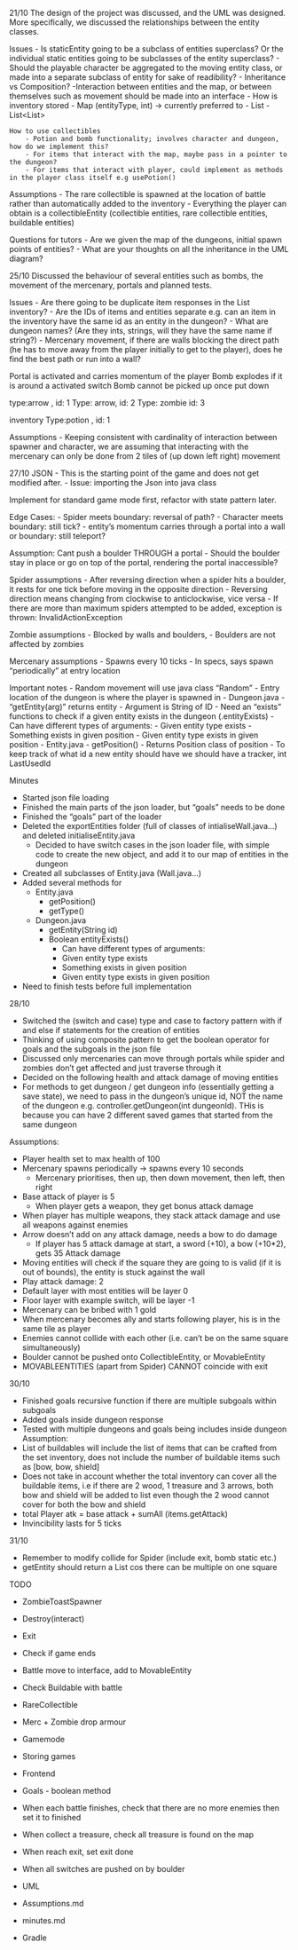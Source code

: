 21/10
The design of the project was discussed, and the UML was designed. More specifically, we discussed the relationships between the entity classes.

Issues
    - Is staticEntity going to be a subclass of entities superclass? Or the individual static entities going to be subclasses of the entity superclass?
    - Should the playable character be aggregated to the moving entity class, or made into a separate subclass of entity for sake of readibility?
    - Inheritance vs Composition?
        -Interaction between entities and the map, or between themselves such as movement should be made into an interface 
    - How is inventory stored
        - Map (entityType, int) → currently preferred to 
        - List<CollectibleEntities>
        - List<List<CollectibleEntities>>

    How to use collectibles
        - Potion and bomb functionality; involves character and dungeon, how do we implement this? 
        - For items that interact with the map, maybe pass in a pointer to the dungeon?
        - For items that interact with player, could implement as methods in the player class itself e.g usePotion()

Assumptions
    - The rare collectible is spawned at the location of battle rather than automatically added to the inventory
    - Everything the player can obtain is a collectibleEntity (collectible entities, rare collectible entities, buildable entities)

Questions for tutors
    - Are we given the map of the dungeons, initial spawn points of entities?
    - What are your thoughts on all the inheritance in the UML diagram?




25/10
Discussed the behaviour of several entities such as bombs, the movement of the mercenary, portals and planned tests.

Issues
	- Are there going to be duplicate item responses in the List<ItemResponse> inventory?
	- Are the IDs of items and entities separate e.g. can an item in the inventory have the same id as an entity in the dungeon?
	- What are dungeon names? (Are they ints, strings, will they have the same name if string?)
	- Mercenary movement, if there are walls blocking the direct path (he has to move away from the player initially to get to the player), does he find the best path or run into a wall?

Portal is activated and carries momentum of the player
Bomb explodes if it is around a activated switch
Bomb cannot be picked up once put down

type:arrow , id: 1
Type: arrow, id: 2
Type: zombie id: 3

inventory
Type:potion , id: 1

Assumptions
	- Keeping consistent with cardinality of interaction between spawner and character, we are assuming that interacting with the mercenary can only be done from 2 tiles of (up down left right)  movement


27/10
JSON - This is the starting point of the game and does not get modified after.
	- Issue: importing the Json into java class 

Implement for standard game mode first, refactor with state pattern later.


Edge Cases:
	- Spider meets boundary: reversal of path?
	- Character meets boundary: still tick?
	- entity’s momentum carries through a portal into a wall or boundary: still teleport?

Assumption: Cant push a boulder THROUGH a portal
	- Should the boulder stay in place or go on top of the portal, rendering the portal inaccessible?

Spider assumptions
	- After reversing direction when a spider hits a boulder, it rests for one tick before moving in the opposite direction
	- Reversing direction means changing from clockwise to anticlockwise, vice versa
	- If there are more than maximum spiders attempted to be added, exception is thrown: InvalidActionException
	
Zombie assumptions
	- Blocked by walls and boulders,
	- Boulders are not affected by zombies

Mercenary assumptions
	- Spawns every 10 ticks
	- In specs, says spawn “periodically” at entry location

Important notes
	- Random movement will use java class “Random”
	- Entry location of the dungeon is where the player is spawned in
	- Dungeon.java
		- “getEntity(arg)” returns entity
			- Argument is String of ID
		- Need an “exists” functions to check if a given entity exists in the dungeon (.entityExists)
			- Can have different types of arguments:
				- Given entity type exists
				- Something exists in given position
				- Given entity type exists in given position
	- Entity.java
		- getPosition()
			- Returns Position class of position
	- To keep track of what id a new entity should have we should have a tracker, int LastUsedId

Minutes
- Started json file loading
- Finished the main parts of the json loader, but “goals” needs to be done
- Finished the “goals” part of the loader
- Deleted the exportEntities folder (full of classes of intialiseWall.java...) and deleted initialiseEntity.java
	- Decided to have switch cases in the json loader file, with simple code to create the new object, and add it to our map of entities in the dungeon
- Created all subclasses of Entity.java (Wall.java...)
- Added several methods for 
	- Entity.java
		- getPosition()
		- getType()
	- Dungeon.java
		- getEntity(String id)
		- Boolean entityExists()
			- Can have different types of arguments:
			- Given entity type exists
			- Something exists in given position
			- Given entity type exists in given position
- Need to finish tests before full implementation

28/10
- Switched the (switch and case) type and case to factory pattern with if and else if statements for the creation of entities 
- Thinking of using composite pattern to get the boolean operator for goals and the subgoals in the json file 
- Discussed only mercenaries can move through portals while spider and zombies don’t get affected and just traverse through it
- Decided on the following health and attack damage of moving entities 
- For methods to get dungeon / get dungeon info (essentially getting a save state), we need to pass in the dungeon’s unique id, NOT the name of the dungeon e.g. controller.getDungeon(int dungeonId). THis is because you can have 2 different saved games that started from the same dungeon

Assumptions:
- Player health set to max health of 100
- Mercenary spawns periodically → spawns every 10 seconds
	- Mercenary prioritises, then up, then down movement, then left, then right
- Base attack of player is 5
	- When player gets a weapon, they get bonus attack damage
- When player has multiple weapons, they stack attack damage and use all weapons against enemies 
- Arrow doesn’t add on any attack damage, needs a bow to do damage
	- If player has 5 attack damage at start, a sword (+10), a bow (+10*2), gets 35 Attack damage
- Moving entities will check if the square they are going to is valid (if it is out of bounds), the entity is stuck against the wall 
- Play attack damage: 2
- Default layer with most entities will be layer 0
- Floor layer with example switch, will be layer -1
- Mercenary can be bribed with 1 gold
- When mercenary becomes ally and starts following player, his is in the same tile as player
- Enemies cannot collide with each other (i.e. can’t be on the same square simultaneously)
- Boulder cannot be pushed onto CollectibleEntity, or MovableEntity
- MOVABLEENTITIES (apart from Spider) CANNOT coincide with exit

30/10
- Finished goals recursive function if there are multiple subgoals within subgoals
- Added goals inside dungeon response
- Tested with multiple dungeons and goals being includes inside dungeon
Assumption:
- List of buildables will include the list of items that can be crafted from the set inventory, does not include the number of buildable items such as [bow, bow, shield]
- Does not take in account whether the total inventory can cover all the buildable items, i.e if there are 2 wood, 1 treasure and 3 arrows, both bow and shield will be added to list even though the 2 wood cannot cover for both the bow and shield
- total  Player atk = base attack + sumAll (items.getAttack)
- Invincibility lasts for 5 ticks

31/10
- Remember to modify collide for Spider (include exit, bomb static etc.)
- getEntity should return a List<Entity> cos there can be multiple on one square

TODO
- ZombieToastSpawner
- Destroy(interact)
- Exit
- Check if game ends
- Battle move to interface, add to MovableEntity
- Check Buildable with battle
- RareCollectible
- Merc + Zombie drop armour

- Gamemode
- Storing games
- Frontend

- Goals - boolean method
- When each battle finishes, check that there are no more enemies then set it to finished
- When collect a treasure, check all treasure is found on the map
- When reach exit, set exit done
- When all switches are pushed on by boulder

- UML
- Assumptions.md
- minutes.md
- Gradle
